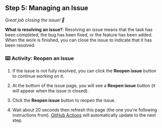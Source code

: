 ## Step 5: Managing an Issue

_Great job closing the issue! 🎉_

**What is resolving an issue?**: Resolving an issue means that the task has been completed, the bug has been fixed, or the feature has been added. When the work is finished, you can close the issue to indicate that it has been resolved.

### :keyboard: Activity: Reopen an Issue

1. If the issue is not fully resolved, you can click the **Reopen issue** button to continue working on it.
2. At the bottom of the issue page, you will see a **Reopen issue** button (it will appear when the issue is closed).
3. Click the **Reopen issue** button to reopen the issue.

1. Wait about 20 seconds then refresh this page (the one you're following instructions from). [GitHub Actions](https://docs.github.com/en/actions) will automatically update to the next step.
